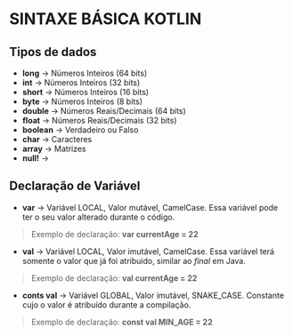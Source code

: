 # SINTAXE BÁSICA KOTLIN

## Tipos de dados
- **long** -> Números Inteiros (64 bits)
- **int** -> Números Inteiros (32 bits)
- **short** -> Números Inteiros (16 bits)
- **byte** -> Números Inteiros (8 bits)
- **double** -> Números Reais/Decimais (64 bits)
- **float** -> Números Reais/Decimais (32 bits)
- **boolean** -> Verdadeiro ou Falso
- **char** -> Caracteres
- **array** -> Matrizes
- **null!** ->

## Declaração de Variável
- **var** -> Variável LOCAL, Valor mutável, CamelCase. Essa variável pode ter o seu valor alterado durante o código.
> Exemplo de declaração: **var currentAge = 22**

- **val** -> Variável LOCAL, Valor imutável, CamelCase. Essa variável terá somente o valor que já foi atribuido, similar ao *final* em Java.
> Exemplo de declaração: **val currentAge = 22**

- **conts val** -> Variável GLOBAL, Valor imutável, SNAKE_CASE. Constante cujo o valor é atribuído durante a compilação.
> Exemplo de declaração: **const val MIN_AGE = 22**


